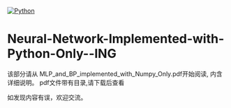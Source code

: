 [![Python](https://img.shields.io/badge/Python-3.9-blue)](https://www.python.org/downloads/release/python-390/)

# Neural-Network-Implemented-with-Python-Only--ING

该部分请从 MLP_and_BP_implemented_with_Numpy_Only.pdf开始阅读, 内含详细说明。 pdf文件带有目录,请下载后查看


如发现内容有误，欢迎交流。
